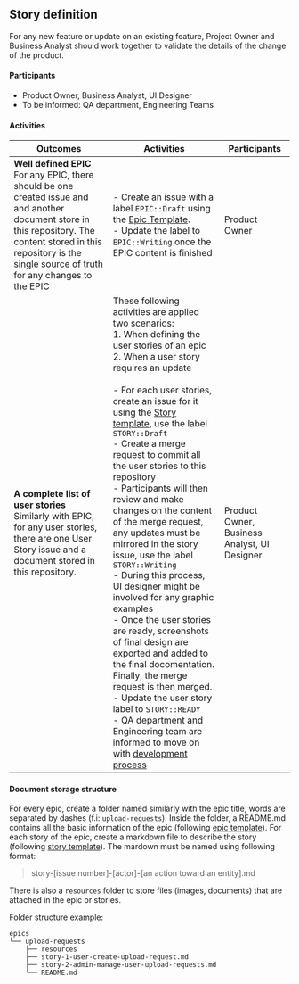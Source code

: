## Story definition

For any new feature or update on an existing feature, Project Owner and Business Analyst should work together to validate the details of the change of the product.

#### Participants

- Product Owner, Business Analyst, UI Designer
- To be informed: QA department, Engineering Teams

#### Activities

| Outcomes | Activities | Participants |
|----------|------------|--------------|
| **Well defined EPIC** <br/> For any EPIC, there should be one created issue and and another document store in this repository. The content stored in this repository is the single source of truth for any changes to the EPIC | - Create an issue with a label `EPIC::Draft` using the [Epic Template](../../../../.gitlab/issue_templates/epic.md). <br/> - Update the label to `EPIC::Writing` once the EPIC content is finished | Product Owner |
| **A complete list of user stories** <br/> Similarly with EPIC, for any user stories, there are one User Story issue and a document stored in this repository. | These following activities are applied two scenarios: <br/> 1. When defining the user stories of an epic <br/> 2. When a user story requires an update <br/> <br/> - For each user stories, create an issue for it using the [Story template](../../../../.gitlab/issue_templates/story.md), use the label `STORY::Draft` <br/> - Create a merge request to commit all the user stories to this repository <br/> - Participants will then review and make changes on the content of the merge request, any updates must be mirrored in the story issue, use the label `STORY::Writing` <br/> - During this process, UI designer might be involved for any graphic examples <br/> - Once the user stories are ready, screenshots of final design are exported and added to the final docomentation. Finally, the merge request is then merged. <br/> - Update the user story label to `STORY::READY` <br/> - QA department and Engineering team are informed to move on with [development process](./development.md) | Product Owner, Business Analyst, UI Designer |

#### Document storage structure

For every epic, create a folder named similarly with the epic title, words are separated by dashes (f.i: `upload-requests`). Inside the folder, a README.md contains all the basic information of the epic (following [epic template](../../epics/template-epic.md)). For each story of the epic, create a markdown file to describe the story (following [story template](../../epics/template-story.md)). The mardown must be named using following format:

> story-[issue number]-[actor]-[an action toward an entity].md

There is also a `resources` folder to store files (images, documents) that are attached in the epic or stories.

Folder structure example:
```
epics
└── upload-requests
    ├── resources
    ├── story-1-user-create-upload-request.md
    ├── story-2-admin-manage-user-upload-requests.md
    └── README.md
```
